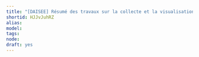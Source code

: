```yaml
---
title: "[DAISEE] Résumé des travaux sur la collecte et la visualisation de données énergétiques"
shortid: HJJvJuhRZ
alias: 
model: 
tags: 
node: 
draft: yes
--- 
```

 